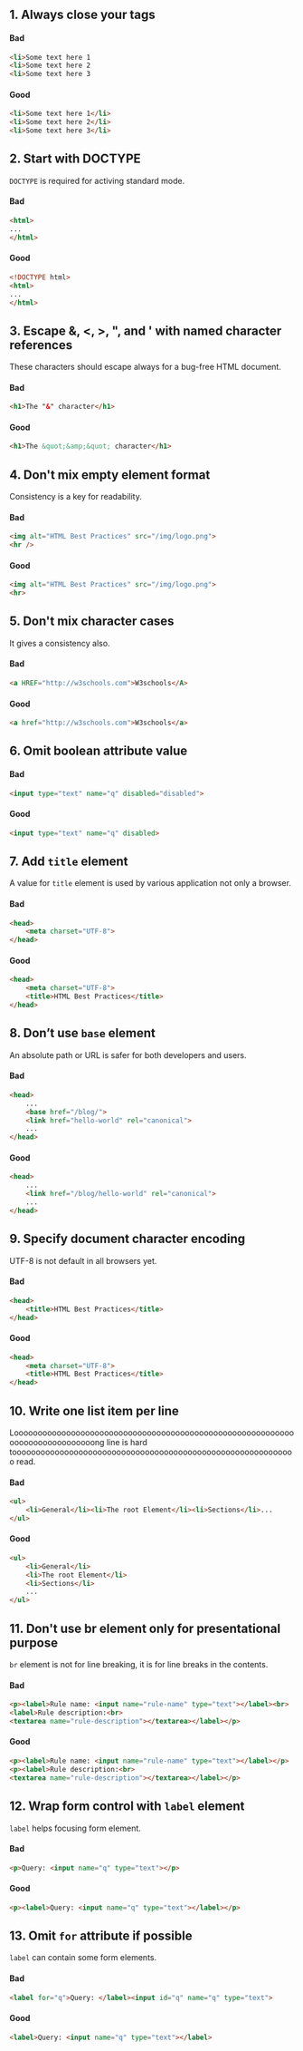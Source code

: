 ## 1. Always close your tags

#### Bad
```html
<li>Some text here 1
<li>Some text here 2
<li>Some text here 3
```

#### Good
```html
<li>Some text here 1</li>
<li>Some text here 2</li>
<li>Some text here 3</li>
```

## 2. Start with DOCTYPE

`DOCTYPE` is required for activing standard mode.

#### Bad
```html
<html>
...
</html>
```

#### Good
```html
<!DOCTYPE html>
<html>
...
</html>
```

## 3. Escape &, <, >, ", and ' with named character references

These characters should escape always for a bug-free HTML document.

#### Bad
```html
<h1>The "&" character</h1>
```

#### Good
```html
<h1>The &quot;&amp;&quot; character</h1>
```

## 4. Don't mix empty element format

Consistency is a key for readability.

#### Bad
```html
<img alt="HTML Best Practices" src="/img/logo.png">
<hr />
```

#### Good
```html
<img alt="HTML Best Practices" src="/img/logo.png">
<hr>
```

## 5. Don't mix character cases

It gives a consistency also.

#### Bad
```html
<a HREF="http://w3schools.com">W3schools</A>
```

#### Good
```html
<a href="http://w3schools.com">W3schools</a>
```

## 6. Omit boolean attribute value

#### Bad
```html
<input type="text" name="q" disabled="disabled">
```

#### Good
```html
<input type="text" name="q" disabled>
```

## 7. Add `title` element

A value for `title` element is used by various application not only a browser.

#### Bad
```html
<head>
	<meta charset="UTF-8">
</head>
```

#### Good
```html
<head>
	<meta charset="UTF-8">
	<title>HTML Best Practices</title>
</head>
```

## 8. Don’t use `base` element

An absolute path or URL is safer for both developers and users.

#### Bad
```html
<head>
	...
	<base href="/blog/">
	<link href="hello-world" rel="canonical">
	...
</head>
```

#### Good
```html
<head>
	...
	<link href="/blog/hello-world" rel="canonical">
	...
</head>
```

## 9. Specify document character encoding

UTF-8 is not default in all browsers yet.

#### Bad
```html
<head>
	<title>HTML Best Practices</title>
</head>
```

#### Good
```html
<head>
	<meta charset="UTF-8">
	<title>HTML Best Practices</title>
</head>
```

## 10. Write one list item per line

Looooooooooooooooooooooooooooooooooooooooooooooooooooooooooooooooooooooooooooong line is hard toooooooooooooooooooooooooooooooooooooooooooooooooooooooooooo read.

#### Bad
```html
<ul>
	<li>General</li><li>The root Element</li><li>Sections</li>...
</ul>
```

#### Good
```html
<ul>
	<li>General</li>
	<li>The root Element</li>
	<li>Sections</li>
	...
</ul>
```

## 11. Don't use br element only for presentational purpose

`br` element is not for line breaking, it is for line breaks in the contents.

#### Bad
```html
<p><label>Rule name: <input name="rule-name" type="text"></label><br>
<label>Rule description:<br>
<textarea name="rule-description"></textarea></label></p>
```

#### Good
```html
<p><label>Rule name: <input name="rule-name" type="text"></label></p>
<p><label>Rule description:<br>
<textarea name="rule-description"></textarea></label></p>
```

## 12. Wrap form control with `label` element

`label` helps focusing form element.

#### Bad
```html
<p>Query: <input name="q" type="text"></p>
```

#### Good
```html
<p><label>Query: <input name="q" type="text"></label></p>
```

## 13. Omit `for` attribute if possible

`label` can contain some form elements.

#### Bad
```html
<label for="q">Query: </label><input id="q" name="q" type="text">
```

#### Good
```html
<label>Query: <input name="q" type="text"></label>
```
